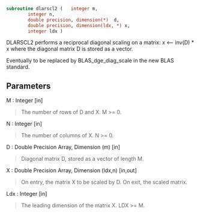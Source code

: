 ```fortran
subroutine dlarscl2	(	integer	m,
		integer	n,
		double precision, dimension(*)	d,
		double precision, dimension(ldx, *)	x,
		integer	ldx )
```

 DLARSCL2 performs a reciprocal diagonal scaling on a matrix:
   x <-- inv(D) * x
 where the diagonal matrix D is stored as a vector.

 Eventually to be replaced by BLAS_dge_diag_scale in the new BLAS
 standard.

## Parameters
M : Integer [in]
> The number of rows of D and X. M >= 0.

N : Integer [in]
> The number of columns of X. N >= 0.

D : Double Precision Array, Dimension (m) [in]
> Diagonal matrix D, stored as a vector of length M.

X : Double Precision Array, Dimension (ldx,n) [in,out]
> On entry, the matrix X to be scaled by D.
> On exit, the scaled matrix.

Ldx : Integer [in]
> The leading dimension of the matrix X. LDX >= M.

